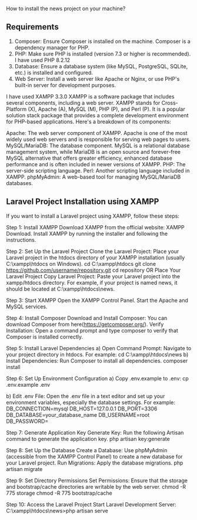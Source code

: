 How to install the news project on your machine?

Requirements
------------------
1. Composer: Ensure Composer is installed on the machine. Composer is a dependency manager for PHP.
2. PHP: Make sure PHP is installed (version 7.3 or higher is recommended).
    I have used PHP 8.2.12
3. Database: Ensure a database system (like MySQL, PostgreSQL, SQLite, etc.) is installed and configured.
4. Web Server: Install a web server like Apache or Nginx, or use PHP's built-in server for development purposes.

I have used XAMPP 3.3.0
XAMPP is a software package that includes several components, including a web server. XAMPP stands for Cross-Platform (X), Apache (A), MySQL (M), PHP (P), and Perl (P). It is a popular solution stack package that provides a complete development environment for PHP-based applications. Here's a breakdown of its components:

Apache: The web server component of XAMPP. Apache is one of the most widely used web servers and is responsible for serving web pages to users.
MySQL/MariaDB: The database component. MySQL is a relational database management system, while MariaDB is an open source and forever-free MySQL alternative that offers greater efficiency, enhanced database performance and is often included in newer versions of XAMPP.
PHP: The server-side scripting language.
Perl: Another scripting language included in XAMPP.
phpMyAdmin: A web-based tool for managing MySQL/MariaDB databases.

Laravel Project Installation using XAMPP
-------------------------------------------------

If you want to install a Laravel project using XAMPP, follow these steps:

Step 1: Install XAMPP
Download XAMPP from the official website: XAMPP Download.
Install XAMPP by running the installer and following the instructions.

Step 2: Set Up the Laravel Project
Clone the Laravel Project: Place your Laravel project in the htdocs directory of your XAMPP installation (usually C:\xampp\htdocs on Windows).
cd C:\xampp\htdocs
git clone https://github.com/username/repository.git
cd repository
OR
Place Your Laravel Project
Copy Laravel Project: Paste your Laravel project into the xampp/htdocs directory. For example, if your project is named news, it should be located at C:\xampp\htdocs\news.

Step 3: Start XAMPP
Open the XAMPP Control Panel.
Start the Apache and MySQL services.

Step 4: Install Composer
Download and Install Composer: You can download Composer from here(https://getcomposer.org/).
Verify Installation: Open a command prompt and type composer to verify that Composer is installed correctly.

Step 5: Install Laravel Dependencies
a) Open Command Prompt: Navigate to your project directory in htdocs. For example:
    cd C:\xampp\htdocs\news
b) Install Dependencies: Run Composer to install all dependencies.
    composer install

Step 6: Set Up Environment Configuration
 a) Copy .env.example to .env:
      cp .env.example .env

 b) Edit .env File: Open the .env file in a text editor and set up your environment variables, especially the database settings. For example:
     DB_CONNECTION=mysql
    DB_HOST=127.0.0.1
   DB_PORT=3306
  DB_DATABASE=your_database_name
 DB_USERNAME=root
 DB_PASSWORD=

Step 7: Generate Application Key
Generate Key: Run the following Artisan command to generate the application key.
php artisan key:generate

Step 8: Set Up the Database
Create a Database: Use phpMyAdmin (accessible from the XAMPP Control Panel) to create a new database for your Laravel project.
Run Migrations: Apply the database migrations.
php artisan migrate

Step 9: Set Directory Permissions
Set Permissions: Ensure that the storage and bootstrap/cache directories are writable by the web server.
chmod -R 775 storage
chmod -R 775 bootstrap/cache

Step 10: Access the Laravel Project
Start Laravel Development Server: 
C:\xampp\htdocs\news>php artisan serve







